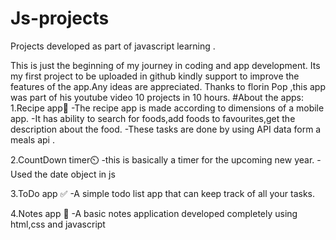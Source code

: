 # Js-projects
Projects developed as part of javascript learning .

This is just the beginning of my journey in coding and app development.
Its my first project to be uploaded in github kindly support to improve the features of the app.Any ideas are appreciated.
Thanks to florin Pop ,this app was part of his youtube video 10 projects in 10 hours.
#About the apps:
1.Recipe app🍪
  -The recipe app is made according to dimensions of a mobile app.
  -It has ability to search for foods,add foods to favourites,get the description about the food.
  -These tasks are done by using API data form a meals api .

2.CountDown timer⏲️
-this is basically a timer for the upcoming new year.
-Used the date object in js 

3.ToDo app ✅
-A simple todo list app that can keep track of all your tasks.

4.Notes app 📒
-A basic notes application developed completely using html,css and javascript

